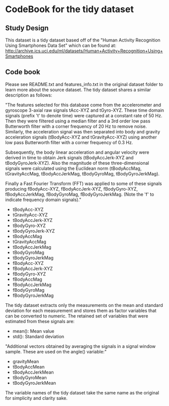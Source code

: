 CodeBook for the tidy dataset
=============================

Study Design
------------
This dataset is a tidy dataset based off of the "Human Activity Recognition Using Smartphones Data Set" which can be found at: http://archive.ics.uci.edu/ml/datasets/Human+Activity+Recognition+Using+Smartphones

Code book
---------
Please see README.txt and features_info.txt in the original dataset folder to learn more about the source dataset. The tidy dataset shares a similar description as follows:

"The features selected for this database come from the accelerometer and gyroscope 3-axial raw signals tAcc-XYZ and tGyro-XYZ. These time domain signals (prefix 't' to denote time) were captured at a constant rate of 50 Hz. Then they were filtered using a median filter and a 3rd order low pass Butterworth filter with a corner frequency of 20 Hz to remove noise. Similarly, the acceleration signal was then separated into body and gravity acceleration signals (tBodyAcc-XYZ and tGravityAcc-XYZ) using another low pass Butterworth filter with a corner frequency of 0.3 Hz. 

Subsequently, the body linear acceleration and angular velocity were derived in time to obtain Jerk signals (tBodyAccJerk-XYZ and tBodyGyroJerk-XYZ). Also the magnitude of these three-dimensional signals were calculated using the Euclidean norm (tBodyAccMag, tGravityAccMag, tBodyAccJerkMag, tBodyGyroMag, tBodyGyroJerkMag). 

Finally a Fast Fourier Transform (FFT) was applied to some of these signals producing fBodyAcc-XYZ, fBodyAccJerk-XYZ, fBodyGyro-XYZ, fBodyAccJerkMag, fBodyGyroMag, fBodyGyroJerkMag. (Note the 'f' to indicate frequency domain signals)."


* tBodyAcc-XYZ
* tGravityAcc-XYZ
* tBodyAccJerk-XYZ
* tBodyGyro-XYZ
* tBodyGyroJerk-XYZ
* tBodyAccMag
* tGravityAccMag
* tBodyAccJerkMag
* tBodyGyroMag
* tBodyGyroJerkMag
* fBodyAcc-XYZ
* fBodyAccJerk-XYZ
* fBodyGyro-XYZ
* fBodyAccMag
* fBodyAccJerkMag
* fBodyGyroMag
* fBodyGyroJerkMag

The tidy dataset extracts only the measurements on the mean and standard deviation for each measurement and stores them as factor variables that can be converted to numeric. The retained set of variables that were estimated from these signals are: 

* mean(): Mean value
* std(): Standard deviation

"Additional vectors obtained by averaging the signals in a signal window sample. These are used on the angle() variable:"

* gravityMean
* tBodyAccMean
* tBodyAccJerkMean
* tBodyGyroMean
* tBodyGyroJerkMean


The variable names of the tidy dataset take the same name as the original for simplicity and clarity sake.
